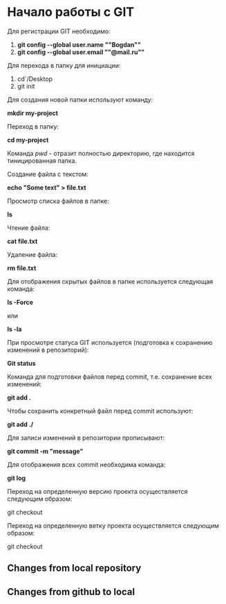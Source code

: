 # Начало работы с GIT

Для регистрации GIT необходимо:
1. **git config --global user.name ""Bogdan""**
2. **git config --global user.email ""@mail.ru""**

Для перехода в папку для инициации:
1. cd`/Desktop
2. git init

Для создания новой папки используют команду:

**mkdir my-project**

Переход в папку:

**cd my-project**

Команда _*pwd*_ - отразит полностью директорию, где находится тиницированная папка.

Создание файла с текстом:

**echo "Some text" > file.txt**

Просмотр списка файлов в папке:

**ls**

Чтение файла:

**cat file.txt**

Удаление файла:

**rm file.txt**

Для отображения скрытых файлов в папке используется следующая команда:

**ls -Force**

или

**ls -la**

При просмотре статуса GIT используется (подготовка к сохранению изменений в репозиторий):

**Git status**

Команда для подготовки файлов перед commit, т.е. сохранение всех изменений:

**git add .** 

Чтобы сохранить конкретный файл перед commit используют:

**git add ./<file name>**

Для записи изменений в репозитории прописывают:

**git commit -m "message"**

Для отображения всех commit необходима команда:

**git log**

Переход на определенную версию проекта осуществляется следующим образом:

git checkout <commit hash>

Переход на определенную ветку проекта осуществляется следующим образом:

git checkout <branch name>



## Changes from local repository

## Changes from github to local
